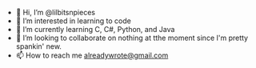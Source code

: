 - 👋 Hi, I’m @lilbitsnpieces
- 👀 I’m interested in learning to code 
- 🌱 I’m currently learning C, C#, Python, and Java 
- 💞️ I’m looking to collaborate on nothing at tthe moment since I'm pretty spankin' new.
- 📫 How to reach me alreadywrote@gmail.com 

<!---
lilbitsnpieces/lilbitsnpieces is a ✨ special ✨ repository because its `README.md` (this file) appears on your GitHub profile.
You can click the Preview link to take a look at your changes.
--->
